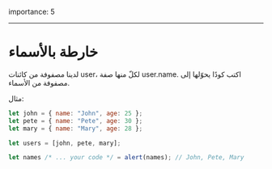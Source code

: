 importance: 5

---

# خارطة بالأسماء

لدينا مصفوفة من كائنات user، لكلّ منها صفة user.name. اكتب كودًا يحوّلها إلى مصفوفة من الأسماء.

مثال:

```js no-beautify
let john = { name: "John", age: 25 };
let pete = { name: "Pete", age: 30 };
let mary = { name: "Mary", age: 28 };

let users = [john, pete, mary];

let names /* ... your code */ = alert(names); // John, Pete, Mary
```
